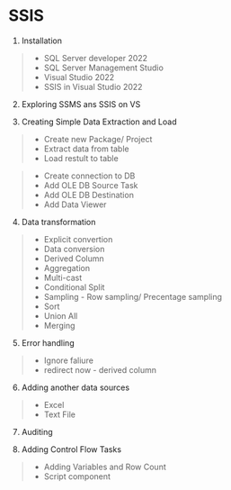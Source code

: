 # SSIS

1. Installation
>- SQL Server developer 2022
>- SQL Server Management Studio
>- Visual Studio 2022
>- SSIS in Visual Studio 2022

2. Exploring SSMS ans SSIS on VS

3. Creating Simple Data Extraction and Load
>- Create new Package/ Project
>- Extract data from table
>- Load restult to table

  >  - Create connection to DB
  >  - Add OLE DB Source Task
  >  - Add OLE DB Destination
  >  - Add Data Viewer

4. Data transformation
>- Explicit convertion
>- Data conversion
>- Derived Column
>- Aggregation
>- Multi-cast
>- Conditional Split
>- Sampling - Row sampling/ Precentage sampling
>- Sort
>- Union All
>- Merging

5. Error handling
>- Ignore faliure
>- redirect now - derived column

6. Adding another data sources
>- Excel
>- Text File

7. Auditing

8. Adding Control Flow Tasks
>- Adding Variables and Row Count
>- Script component
